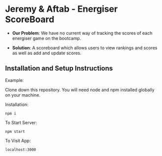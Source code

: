 # Jeremy & Aftab - Energiser ScoreBoard

- **Our Problem**: We have no current way of tracking the scores of each energiser game on the bootcamp.

- **Solution**: A scoreboard which allows users to view rankings and scores as well as add and update scores.

## **Installation and Setup Instructions**

Example:

Clone down this repository. You will need node and npm installed globally on your machine.

Installation:

```
npm i
```

To Start Server:

```
npm start
```

To Visit App:

```
localhost:3000
```

